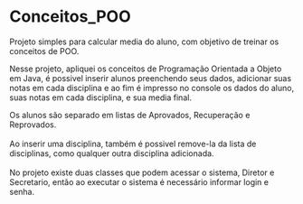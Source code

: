 # Conceitos_POO
Projeto simples para calcular media do aluno, com objetivo de treinar os conceitos de POO.

Nesse projeto, apliquei os conceitos de Programação Orientada a Objeto em Java, é possivel inserir alunos preenchendo seus dados, adicionar suas notas em cada disciplina 
e ao fim é impresso no console os dados do aluno, suas notas em cada disciplina, e sua media final.

Os alunos são separado em listas de Aprovados, Recuperação e Reprovados. <br/> <br/>
Ao inserir uma disciplina, também é possivel remove-la da lista de disciplinas, como qualquer outra disciplina adicionada. <br/> <br/>
No projeto existe duas classes que podem acessar o sistema, Diretor e Secretario, então ao executar o sistema é necessário informar login e senha.
